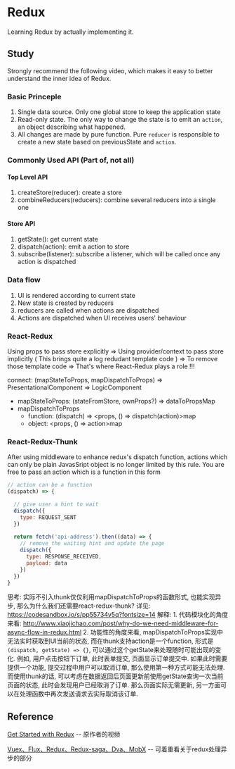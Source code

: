 # Redux
Learning Redux by actually implementing it.

## Study

Strongly recommend the following video, which makes it easy to better understand the inner idea of Redux.

### Basic Princeple
1. Single data source. Only one global store to keep the application state
2. Read-only state. The only way to change the state is to emit an `action`, an object describing what happened.
3. All changes are made by pure function. Pure `reducer` is responsible to create a new state based on previousState and `action`.

### Commonly Used API (Part of, not all)

#### Top Level API
1. createStore(reducer): create a store 
2. combineReducers(reducers): combine several reducers into a single one

#### Store API
1. getState(): get current state
2. dispatch(action): emit a action to store
3. subscribe(listener): subscribe a listener, which will be called once any action is dispatched

### Data flow
1. UI is rendered according to current state
2. New state is created by reducers
3. reducers are called when actions are dispatched
4. Actions are dispatched when UI receives users' behaviour


### React-Redux
Using props to pass store explicitly => Using provider/context to pass store implicitly ( This brings quite a log redudant template code ) => To remove those template code => That's where React-Redux plays a role !!!

connect: (mapStateToProps, mapDispatchToProps) => PresentationalComponent => LogicComponent
  + mapStateToProps: (stateFromStore, ownProps?) => dataToPropsMap
  + mapDispatchToProps 
    - function: (dispatch) => <props, () => dispatch(action)>map
    - object: <props, () => action>map
    
### React-Redux-Thunk
After using middleware to enhance redux's dispatch function, actions which can only be plain JavasSript object is no longer limited by this rule. You are free to pass an action which is a function in this form
  ```js
  // action can be a function
  (dispatch) => {
  
    // give user a hint to wait
    dispatch({
      type: REQUEST_SENT
    })
    
    return fetch('api-address').then((data) => {
      // remove the waiting hint and update the page
      dispatch({
        type: RESPONSE_RECEIVED,
        payload: data
      })
    })
  }
  ```
  
  思考: 实际不引入thunk仅仅利用mapDispatchToProps的函数形式, 也能实现异步, 那么为什么我们还需要react-redux-thunk?
  详见: https://codesandbox.io/s/pp55734v5q?fontsize=14
  解释: 1. 代码模块化的角度来看: http://www.xiaojichao.com/post/why-do-we-need-middleware-for-async-flow-in-redux.html
       2. 功能性的角度来看, mapDispatchToProps实现中无法实时获取到UI当前的状态, 而在thunk支持action是一个function, 形式是`(dispatch, getState) => {}`, 可以通过这个getState来处理随时可能出现的变化. 例如, 用户点击按钮下订单, 此时表单提交, 页面显示订单提交中. 如果此时需要提供一个功能, 提交过程中用户可以取消订单, 那么使用第一种方式可能无法处理. 而使用thunk的话, 可以考虑在数据返回后页面更新前使用getState查询一次当前页面的状态, 此时会发现用户已经取消了订单. 那么页面实际无需更新, 另一方面可以在处理函数中再次发送请求去实际取消该订单.


## Reference

[Get Started with Redux](https://www.bilibili.com/video/av7643390) -- 原作者的视频

[Vuex、Flux、Redux、Redux-saga、Dva、MobX](https://zhuanlan.zhihu.com/p/53599723) -- 可着重看关于redux处理异步的部分
